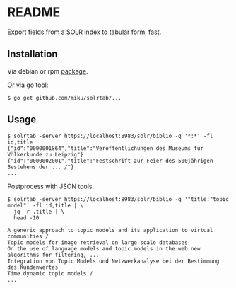 README
======

Export fields from a SOLR index to tabular form, fast.

Installation
------------

Via debian or rpm [package](https://github.com/miku/solrtab/releases).

Or via go tool:

```
$ go get github.com/miku/solrtab/...
```

Usage
-----

```shell
$ solrtab -server https://localhost:8983/solr/biblio -q '*:*' -fl id,title
{"id":"0000001864","title":"Veröffentlichungen des Museums für Völkerkunde zu Leipzig"}
{"id":"0000002001","title":"Festschrift zur Feier des 500jährigen Bestehens der ... /"}
...
```

Postprocess with JSON tools.

```
$ solrtab -server https://localhost:8983/solr/biblio -q '"title:"topic model"' -fl id,title | \
  jq -r .title | \
  head -10

A generic approach to topic models and its application to virtual communities /
Topic models for image retrieval on large scale databases
On the use of language models and topic models in the web new algorithms for filtering, ...
Integration von Topic Models und Netzwerkanalyse bei der Bestimmung des Kundenwertes
Time dynamic topic models /
...
```
